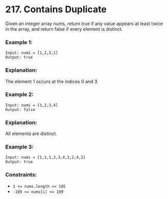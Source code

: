 # 217. Contains Duplicate
Given an integer array nums, return true if any value appears at least twice in the array, and return false if every element is distinct.
### Example 1:
```
Input: nums = [1,2,3,1]
Output: true
```
### Explanation:
The element 1 occurs at the indices 0 and 3.
### Example 2:
```
Input: nums = [1,2,3,4]
Output: false
```
### Explanation:
All elements are distinct.
### Example 3:
```
Input: nums = [1,1,1,3,3,4,3,2,4,2]
Output: true
``` 
### Constraints:
- `1 <= nums.length <= 105`
- `-109 <= nums[i] <= 109`
